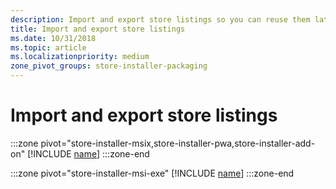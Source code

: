 ```yaml
---
description: Import and export store listings so you can reuse them later
title: Import and export store listings
ms.date: 10/31/2018
ms.topic: article
ms.localizationpriority: medium
zone_pivot_groups: store-installer-packaging
---
```


# Import and export store listings

:::zone pivot="store-installer-msix,store-installer-pwa,store-installer-add-on"
[!INCLUDE [name](../../../includes/store/msix/import-and-export-store-listings.md)]
:::zone-end

:::zone pivot="store-installer-msi-exe"
[!INCLUDE [name](../../../includes/store/msi/import-and-export-store-listings.md)]
:::zone-end
